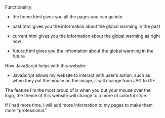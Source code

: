 Functionality:

- the home.html gives you all the pages you can go into

- past.html gives you the information about the global warming in the past

- current.html gives you the information about the global warming as right now

- future.html gives you the infromation about the global warming in the future



How JavaScript helps with this website: 

- JavaScript allows my website to interact with user's action, such as when they put the mouse on the image, it will change from JPG to GIF



The feature I'm the most proud of is when you put your mouse over the logo, the theme of this website will change to a more of colorful style. 

If I had more time, I will add more information to my pages to make them more "professional." 